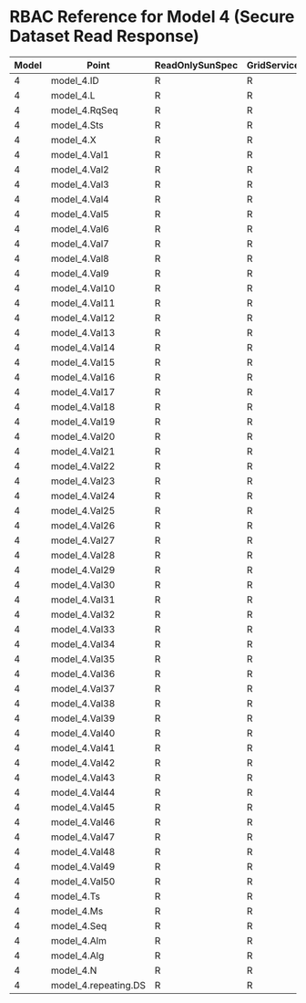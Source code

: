 # RBAC Reference for Model 4 (Secure Dataset Read Response)

| Model | Point | ReadOnlySunSpec | GridServiceSunSpec | NetworkAdministratorSunSpec | SuperAdministratorSpec | 
|-------|-------|------------------|---------------------|------------------|--------------------|
| 4 | model_4.ID | R | R | R | R |
| 4 | model_4.L | R | R | R | R |
| 4 | model_4.RqSeq | R | R | R | R |
| 4 | model_4.Sts | R | R | R | R |
| 4 | model_4.X | R | R | R | R |
| 4 | model_4.Val1 | R | R | R | R |
| 4 | model_4.Val2 | R | R | R | R |
| 4 | model_4.Val3 | R | R | R | R |
| 4 | model_4.Val4 | R | R | R | R |
| 4 | model_4.Val5 | R | R | R | R |
| 4 | model_4.Val6 | R | R | R | R |
| 4 | model_4.Val7 | R | R | R | R |
| 4 | model_4.Val8 | R | R | R | R |
| 4 | model_4.Val9 | R | R | R | R |
| 4 | model_4.Val10 | R | R | R | R |
| 4 | model_4.Val11 | R | R | R | R |
| 4 | model_4.Val12 | R | R | R | R |
| 4 | model_4.Val13 | R | R | R | R |
| 4 | model_4.Val14 | R | R | R | R |
| 4 | model_4.Val15 | R | R | R | R |
| 4 | model_4.Val16 | R | R | R | R |
| 4 | model_4.Val17 | R | R | R | R |
| 4 | model_4.Val18 | R | R | R | R |
| 4 | model_4.Val19 | R | R | R | R |
| 4 | model_4.Val20 | R | R | R | R |
| 4 | model_4.Val21 | R | R | R | R |
| 4 | model_4.Val22 | R | R | R | R |
| 4 | model_4.Val23 | R | R | R | R |
| 4 | model_4.Val24 | R | R | R | R |
| 4 | model_4.Val25 | R | R | R | R |
| 4 | model_4.Val26 | R | R | R | R |
| 4 | model_4.Val27 | R | R | R | R |
| 4 | model_4.Val28 | R | R | R | R |
| 4 | model_4.Val29 | R | R | R | R |
| 4 | model_4.Val30 | R | R | R | R |
| 4 | model_4.Val31 | R | R | R | R |
| 4 | model_4.Val32 | R | R | R | R |
| 4 | model_4.Val33 | R | R | R | R |
| 4 | model_4.Val34 | R | R | R | R |
| 4 | model_4.Val35 | R | R | R | R |
| 4 | model_4.Val36 | R | R | R | R |
| 4 | model_4.Val37 | R | R | R | R |
| 4 | model_4.Val38 | R | R | R | R |
| 4 | model_4.Val39 | R | R | R | R |
| 4 | model_4.Val40 | R | R | R | R |
| 4 | model_4.Val41 | R | R | R | R |
| 4 | model_4.Val42 | R | R | R | R |
| 4 | model_4.Val43 | R | R | R | R |
| 4 | model_4.Val44 | R | R | R | R |
| 4 | model_4.Val45 | R | R | R | R |
| 4 | model_4.Val46 | R | R | R | R |
| 4 | model_4.Val47 | R | R | R | R |
| 4 | model_4.Val48 | R | R | R | R |
| 4 | model_4.Val49 | R | R | R | R |
| 4 | model_4.Val50 | R | R | R | R |
| 4 | model_4.Ts | R | R | R | R |
| 4 | model_4.Ms | R | R | R | R |
| 4 | model_4.Seq | R | R | R | R |
| 4 | model_4.Alm | R | R | R | R |
| 4 | model_4.Alg | R | R | R | R |
| 4 | model_4.N | R | R | R | R |
| 4 | model_4.repeating.DS | R | R | R | R |
